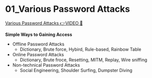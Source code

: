 # 01_Various Password Attacks

[Various Password Attacks 👉VIDEO &#128279;](https://codered.eccouncil.org/courseVideo/Kali-for-Penetration-Testers?lessonId=694b14d6-3755-4af2-8603-645df25f25ce&finalAssessment=false)

**Simple Ways to Gaining Access**

- Offline Password Attacks
  - Dictionary, Brute force, Hybird, Rule-based, Rainbow Table
- Online Password Attacks
  - Dictionary, Brute froce, Resetting, MITM, Replay, Wire sniffing
- Non-technical Password Attacks
  - Social Engineering, Shoulder Surfing, Dumpster Diving
